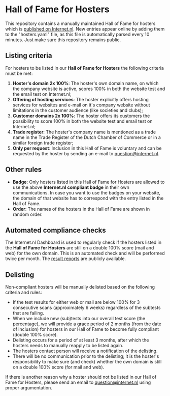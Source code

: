 # Hall of Fame for Hosters
This repository contains a manually maintained Hall of Fame for hosters which is [published on Internet.nl](https://internet.nl/halloffame/hosters/).
New entries appear online by adding them to the "hosters.yaml" file, as this file is automatically parsed every 10 minutes. Just make sure this repository remains public. 

## Listing criteria
For hosters to be listed in our **Hall of Fame for Hosters** the following criteria must be met:
1. **Hoster's domain 2x 100%**: The hoster's own domain name, on which the company website is active, scores 100% in both the website test and the email test on Internet.nl;
2. **Offering of hosting services**: The hoster explicitly offers hosting services for websites and e-mail on it's company website without limitations in the customer audience (like societies and clubs);
3. **Customer domains 2x 100%**: The hoster  offers its customers the possibility to score 100% in both the website test and email test on Internet.nl;
4. **Trade register**: The hoster's company name is mentioned as a trade name in the Trade Register of the Dutch Chamber of Commerce or in a similar foreign trade register;
5. **Only per request**: Inclusion in this Hall of Fame is voluntary and can be requested by the hoster by sending an e-mail to question@internet.nl.

## Other rules
* **Badge**: Only hosters listed in this Hall of Fame for Hosters are allowed to use the above **Internet.nl compliant badge** in their own communications. In case you want to use the badges on your website, the domain of that website has to correspond with the entry listed in the Hall of Fame. 
* **Order**: The names of the hosters in the Hall of Fame are shown in random order.

## Automated compliance checks
The Internet.nl Dashboard is used to regularly check if the hosters listed in the **Hall of Fame for Hosters** are still on a double 100% score (mail and web) for the own domain. This is an automated check and will be performed twice per month. The [result reports](https://dashboard.internet.nl/#/published/103/) are publicly available.

## Delisting 
Non-compliant hosters will be manually delisted based on the following criteria and rules:
* If the test results for either web or mail are below 100% for 3 consecutive scans (approximately 6 weeks) regardless of the subtests that are failing.
* When we include new (sub)tests into our overall test score (the percentage), we will provide a grace period of 2 months (from the date of inclusion) for hosters in our Hall of Fame to become fully compliant (double 100% score).
* Delisting occurs for a period of at least 3 months, after which the hosters needs to manually reapply to be listed again.
* The hosters contact person will receive a notification of the delisting.
* There will be no communication prior to the delisting; it is the hoster's responsibility to make sure (and check) whether the own domain is still on a double 100% score (for mail and web).

If there is another reason why a hoster should not be listed in our Hall of Fame for Hosters, please send an email to question@internet.nl using proper argumentation.
